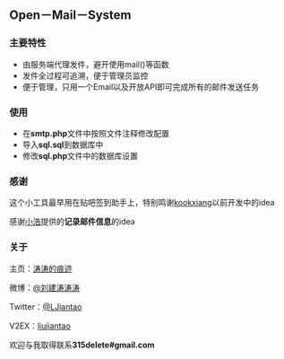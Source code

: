 ## Open－Mail－System

### 主要特性
+ 由服务端代理发件，避开使用mail()等函数
+ 发件全过程可追溯，便于管理员监控
+ 便于管理，只用一个Email以及开放API即可完成所有的邮件发送任务

### 使用
+ 在**smtp.php**文件中按照文件注释修改配置
+ 导入**sql.sql**到数据库中
+ 修改**sql.php**文件中的数据库设置

### 感谢
这个小工具最早用在贴吧签到助手上，特别鸣谢[kookxiang](https://ikk.me)以前开发中的idea

感谢[小浩](https://www.iwch.me)提供的**记录邮件信息**的idea

### 关于
主页：[涛涛的痕迹](https://www.liujiantao.me)

微博：[@刘建涛涛涛](http://weibo.com/taoge315)

Twitter：[@LJiantao](https://twitter.com/LJiantao)

V2EX：[liujiantao](https://www.v2ex.com/member/liujiantao)

欢迎与我取得联系**315delete#gmail.com**
